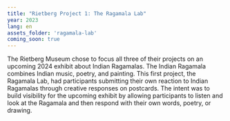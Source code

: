 ```yaml
---
title: "Rietberg Project 1: The Ragamala Lab"
year: 2023
lang: en
assets_folder: 'ragamala-lab'
coming_soon: true
---
```


The Rietberg Museum chose to focus all three of their projects on an upcoming 2024 exhibit about Indian Ragamalas. The Indian Ragamala combines Indian music, poetry, and painting. This first project, the Ragamala Lab, had participants submitting their own reaction to Indian Ragamalas through creative responses on postcards. The intent was to build visibility for the upcoming exhibit by allowing participants to listen and look at the Ragamala and then respond with their own words, poetry, or drawing.
